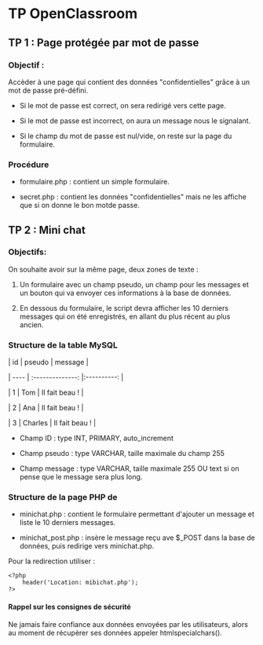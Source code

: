 # TP OpenClassroom

## TP 1 : Page protégée par mot de passe

### Objectif :

Accèder à une page qui contient des données "confidentielles" grâce à un mot de passe pré-défini.

- Si le mot de passe est correct, on sera redirigé vers cette page.

- Si le mot de passe est incorrect, on aura un message nous le signalant.

- Si le champ du mot de passe est nul/vide, on reste sur la page du formulaire.

### Procédure

- formulaire.php : contient un simple formulaire.

- secret.php : contient les données "confidentielles" mais ne les affiche que si on donne le bon motde passe.

## TP 2 : Mini chat

### Objectifs:

On souhaite avoir sur la même page, deux zones de texte :

1. Un formulaire avec un champ pseudo, un champ pour les messages et un bouton qui va envoyer ces informations à la base de données.

2. En dessous du formulaire, le script devra afficher les 10 derniers messages qui on été enregistrés, en allant du plus récent au plus ancien.

### Structure de la table MySQL

| id | pseudo | message |

| ---- | :--------------: |:----------: |

| 1 | Tom | Il fait beau ! |

| 2 | Ana | Il fait beau ! |

| 3 | Charles | Il fait beau ! |

- Champ ID : type INT, PRIMARY, auto_increment

- Champ pseudo : type VARCHAR, taille maximale du champ 255

- Champ message : type VARCHAR, taille maximale 255 OU text si on pense que le message sera plus long.

### Structure de la page PHP de

- minichat.php : contient le formulaire permettant d'ajouter un message et liste le 10 derniers messages.

- minichat_post.php : insère le message reçu ave $_POST dans la base de données, puis redirige vers minichat.php.

Pour la redirection utiliser :

```
<?php
    header('Location: mibichat.php');
?>
```

#### Rappel sur les consignes de sécurité

Ne jamais faire confiance aux données envoyées par les utilisateurs, alors au moment de récupèrer ses données appeler htmlspecialchars().



